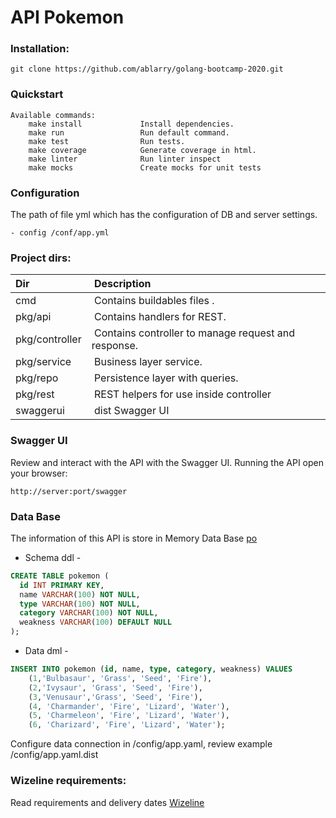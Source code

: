 # API Pokemon

### Installation:

```
git clone https://github.com/ablarry/golang-bootcamp-2020.git
```

### Quickstart
```
Available commands:
	make install			 Install dependencies.
	make run			     Run default command.
	make test			     Run tests.
	make coverage			 Generate coverage in html.
	make linter              Run linter inspect
	make mocks               Create mocks for unit tests
```
### Configuration

The path of  file yml which has the configuration of DB and server settings.
```
- config /conf/app.yml
```

### Project dirs:

| Dir | Description |
|:---|:---|
| cmd               | Contains buildables files . |
| pkg/api           | Contains handlers for REST. |
| pkg/controller    | Contains controller to manage request and response. |
| pkg/service       | Business layer service. |
| pkg/repo          | Persistence layer with queries. |
| pkg/rest          | REST helpers for use inside controller |
| swaggerui         | dist Swagger UI|
  
### Swagger UI

Review and interact with the API with the Swagger UI.
Running the API open your browser:
```
http://server:port/swagger
```
### Data Base
The information of this API is store in Memory Data Base [po](https://www.h2database.com/javadoc/)

* Schema ddl - 
``` sql
CREATE TABLE pokemon (
  id INT PRIMARY KEY,
  name VARCHAR(100) NOT NULL,
  type VARCHAR(100) NOT NULL,
  category VARCHAR(100) NOT NULL,
  weakness VARCHAR(100) DEFAULT NULL
);
``` 
* Data dml - 

``` sql
INSERT INTO pokemon (id, name, type, category, weakness) VALUES
    (1,'Bulbasaur', 'Grass', 'Seed', 'Fire'),
    (2,'Ivysaur', 'Grass', 'Seed', 'Fire'),
    (3,'Venusaur','Grass', 'Seed', 'Fire'),
    (4, 'Charmander', 'Fire', 'Lizard', 'Water'),
    (5, 'Charmeleon', 'Fire', 'Lizard', 'Water'),
    (6, 'Charizard', 'Fire', 'Lizard', 'Water');
``` 
Configure data connection in /config/app.yaml, review example /config/app.yaml.dist

### Wizeline requirements:
Read requirements and delivery dates [Wizeline](REQUIREMENTS.md)
